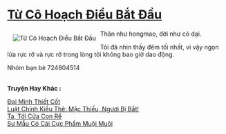 <a href="https://truyentiki.com/tu-co-hoach-dieu-bat-dau.31767/" title="Từ Cô Hoạch Điểu Bắt Đầu"><h1>Từ Cô Hoạch Điểu Bắt Đầu</h1></a><div style="display:table"><img align="right" style="float: left; padding: 10px;" src="https://truyentiki.com/a/img/str/src/31767.jpg" alt="Từ Cô Hoạch Điểu Bắt Đầu">Thân như hongmao, đời như cỏ dại. <p></p> Tôi đã nhìn thấy đêm tối nhất, vì vậy ngọn lửa rực rỡ và rực rỡ trong lòng tôi không bao giờ dao động. <p></p> Nhóm bạn bè 724804514</div><p><br><b>Truyện Hay Khác :</b></p><a href="https://truyentiki.com/dai-minh-thiet-cot.31766/" alt="Đại Minh Thiết Cốt">Đại Minh Thiết Cốt</a><br/><a href="https://truyentiki.wordpress.com/2020/06/08/luat-chinh-kieu-the-mac-thieu-nguoi-bi-bat/" alt="Luật Chính Kiều Thê: Mặc Thiếu, Ngươi Bị Bắt!">Luật Chính Kiều Thê: Mặc Thiếu, Ngươi Bị Bắt!</a><br/><a href="https://truyentiki.wordpress.com/2020/06/08/ta-toi-cua-con-re/" alt="Ta, Tới Cửa Con Rể">Ta, Tới Cửa Con Rể</a><br/><a href="https://www.wattpad.com/story/227870052-s-mu-c-ci-cc-phm-mui-mui" alt="Sư Mẫu Có Cái Cực Phẩm Muội Muội">Sư Mẫu Có Cái Cực Phẩm Muội Muội</a><br/>